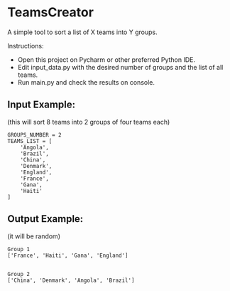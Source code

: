 # TeamsCreator
A simple tool to sort a list of X teams into Y groups.

Instructions:
- Open this project on Pycharm or other preferred Python IDE.
- Edit input_data.py with the desired number of groups and the list of all teams.
- Run main.py and check the results on console.

## Input Example:
(this will sort 8 teams into 2 groups of four teams each)
```
GROUPS_NUMBER = 2
TEAMS_LIST = [
    'Angola',
    'Brazil',
    'China',
    'Denmark',
    'England',
    'France',
    'Gana',
    'Haiti'
]
```

## Output Example:
(it will be random)
```
Group 1
['France', 'Haiti', 'Gana', 'England']


Group 2
['China', 'Denmark', 'Angola', 'Brazil']
```

